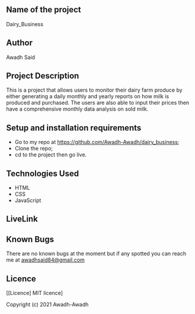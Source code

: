 ## Name of the project

Dairy_Business

## Author

Awadh Said

## Project Description

This is a project that allows users to monitor their dairy farm produce by either generating a daily monthly and yearly reports on how milk is produced and purchased. The users are also able to input their prices then have a comprehensive monthly data analysis on sold milk.

## Setup and installation requirements

* Go to my repo at https://github.com/Awadh-Awadh/dairy_business;
* Clone the repo;
* cd to the project then go live.

## Technologies Used
* HTML
* CSS
* JavaScript

## LiveLink

## Known Bugs 

There are no known bugs at the moment but if any spotted you can reach me at awadhsaid84@gmail.com

## Licence

[[Licence] MIT licence]

Copyright (c) 2021 Awadh-Awadh


